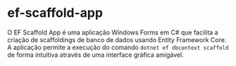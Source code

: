 # ef-scaffold-app
O EF Scaffold App é uma aplicação Windows Forms em C# que facilita a criação de scaffoldings de banco de dados usando Entity Framework Core. A aplicação permite a execução do comando `dotnet ef dbcontext scaffold` de forma intuitiva através de uma interface gráfica amigável.
